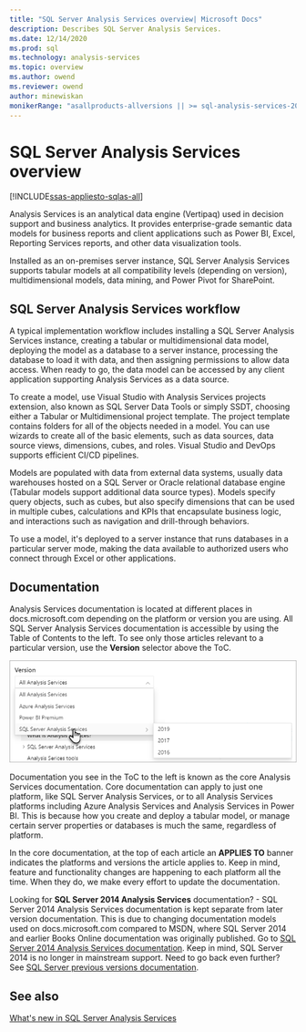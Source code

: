 ```yaml
---
title: "SQL Server Analysis Services overview| Microsoft Docs"
description: Describes SQL Server Analysis Services.
ms.date: 12/14/2020
ms.prod: sql
ms.technology: analysis-services
ms.topic: overview
ms.author: owend
ms.reviewer: owend
author: minewiskan
monikerRange: "asallproducts-allversions || >= sql-analysis-services-2016"
---
```

# SQL Server Analysis Services overview

[!INCLUDE[ssas-appliesto-sqlas-all](includes/ssas-appliesto-sqlas-all.md)]

Analysis Services is an analytical data engine (Vertipaq) used in decision support and business analytics. It provides enterprise-grade semantic data models for business reports and client applications such as Power BI, Excel, Reporting Services reports, and other data visualization tools. 

Installed as an on-premises server instance, SQL Server Analysis Services supports tabular models at all compatibility levels (depending on version), multidimensional models, data mining, and Power Pivot for SharePoint. 

## SQL Server Analysis Services workflow

A typical implementation workflow includes installing a SQL Server Analysis Services instance, creating a tabular or multidimensional data model, deploying the model as a database to a server instance, processing the database to load it with data, and then assigning permissions to allow data access. When ready to go, the data model can be accessed by any client application supporting Analysis Services as a data source.

To create a model, use Visual Studio with Analysis Services projects extension, also known as SQL Server Data Tools or simply SSDT, choosing either a Tabular or Multidimensional project template. The project template contains folders for all of the objects needed in a model. You can use wizards to create all of the basic elements, such as data sources, data source views, dimensions, cubes, and roles. Visual Studio and DevOps supports efficient CI/CD pipelines.

Models are populated with data from external data systems, usually data warehouses hosted on a SQL Server or Oracle relational database engine (Tabular models support additional data source types). Models specify query objects, such as cubes, but also specify dimensions that can be used in multiple cubes, calculations and KPIs that encapsulate business logic, and interactions such as navigation and drill-through behaviors.

To use a model, it's deployed to a server instance that runs databases in a particular server mode, making the data available to authorized users who connect through Excel or other applications. 

## Documentation

Analysis Services documentation is located at different places in docs.microsoft.com depending on the platform or version you are using. All SQL Server Analysis Services documentation is accessible by using the Table of Contents to the left. To see only those articles relevant to a particular version, use the **Version** selector above the ToC.

![version selector](media/ssas-overview/version-selector-ssas.png)

Documentation you see in the ToC to the left is known as the core Analysis Services documentation. Core documentation can apply to just one platform, like SQL Server Analysis Services, or to all Analysis Services platforms including Azure Analysis Services and Analysis Services in Power BI. This is because how you create and deploy a tabular model, or manage certain server properties or databases is much the same, regardless of platform.

In the core documentation, at the top of each article an **APPLIES TO** banner indicates the platforms and versions the article applies to. Keep in mind, feature and functionality changes are happening to each platform all the time. When they do, we make every effort to update the documentation.

Looking for **SQL Server 2014 Analysis Services** documentation? - SQL Server 2014 Analysis Services documentation is kept separate from later version documentation. This is due to changing documentation models used on docs.microsoft.com compared to MSDN, where SQL Server 2014 and earlier Books Online documentation was originally published. Go to [SQL Server 2014 Analysis Services documentation](/sql/analysis-services/analysis-services?preserve-view=true&view=sql-server-2014). Keep in mind, SQL Server 2014 is no longer in mainstream support. Need to go back even further? See [SQL Server previous versions documentation](/previous-versions/sql/).

## See also

[What's new in SQL Server Analysis Services](what-s-new-in-sql-server-analysis-services.md)